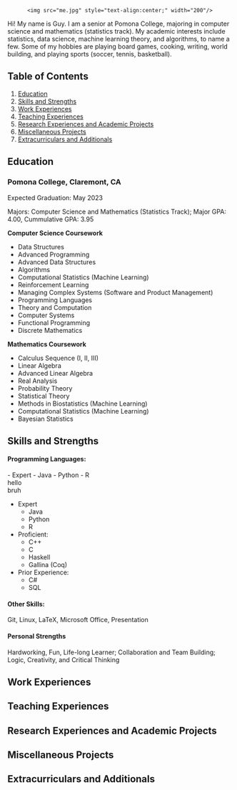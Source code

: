 <center>
    
    <img src="me.jpg" style="text-align:center;" width="200"/>
    
</center>
    
Hi! My name is Guy. I am a senior at Pomona College, majoring in computer science and mathematics (statistics track). My academic interests include statistics, data science, machine learning theory, and algorithms, to name a few. Some of my hobbies are playing board games, cooking, writing, world building, and playing sports (soccer, tennis, basketball).

## Table of Contents

1. [Education](#education)
2. [Skills and Strengths](#skills-and-strengths)
3. [Work Experiences](#work-experiences)
4. [Teaching Experiences](#teaching-experiences)
5. [Research Experiences and Academic Projects](#research-experiences-and-academic-projects)
6. [Miscellaneous Projects](#miscellaneous-projects)
7. [Extracurriculars and Additionals](#extracurriculars-and-additionals)

## Education

### Pomona College, Claremont, CA

Expected Graduation: May 2023

Majors: Computer Science and Mathematics (Statistics Track); Major GPA: 4.00, Cummulative GPA: 3.95

**Computer Science Coursework**
- Data Structures
- Advanced Programming
- Advanced Data Structures
- Algorithms
- Computational Statistics (Machine Learning)
- Reinforcement Learning
- Managing Complex Systems (Software and Product Management)
- Programming Languages
- Theory and Computation
- Computer Systems
- Functional Programming
- Discrete Mathematics

**Mathematics Coursework**
- Calculus Sequence (I, II, III)
- Linear Algebra
- Advanced Linear Algebra
- Real Analysis
- Probability Theory
- Statistical Theory
- Methods in Biostatistics (Machine Learning)
- Computational Statistics (Machine Learning)
- Bayesian Statistics

## Skills and Strengths

#### Programming Languages:

<div class="row">
  <div class="column"></div>
    - Expert
        - Java
        - Python
        - R
  <div class="column"></div>
    hello
  <div class="column"></div>
    bruh
</div>

- Expert
    - Java
    - Python
    - R
- Proficient:
    - C++
    - C
    - Haskell
    - Gallina (Coq)
- Prior Experience:
    - C#
    - SQL

#### Other Skills:

Git, Linux, LaTeX, Microsoft Office, Presentation

#### Personal Strengths

Hardworking, Fun, Life-long Learner; Collaboration and Team Building; Logic, Creativity, and Critical Thinking

## Work Experiences



## Teaching Experiences

## Research Experiences and Academic Projects

## Miscellaneous Projects

## Extracurriculars and Additionals

